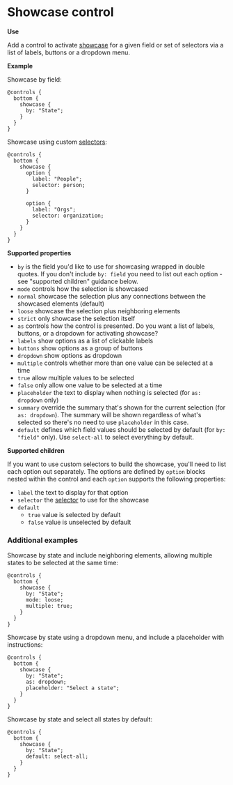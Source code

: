 # Showcase control

**Use**

Add a control to activate [showcase](../advanced-settings.md#showcasing) for a given field or set of selectors via a list of labels, buttons or a dropdown menu.

**Example**

Showcase by field:

```
@controls {
  bottom {
    showcase {
      by: "State";
    }
  }
}

```

Showcase using custom [selectors](../selectors.html#selectors):

```
@controls {
  bottom {
    showcase {
      option {
        label: "People";
        selector: person;
      }

      option {
        label: "Orgs";
        selector: organization;
      }
    }
  }
}

```

**Supported properties**

* `by` is the field you'd like to use for showcasing wrapped in double quotes. If you don't include `by: field` you need to list out each option - see "supported children" guidance below.
* `mode` controls how the selection is showcased
 * `normal` showcase the selection plus any connections between the showcased elements (default)
 * `loose` showcase the selection plus neighboring elements
 * `strict` only showcase the selection itself
* `as` controls how the control is presented. Do you want a list of labels, buttons, or a dropdown for activating showcase?
 * `labels` show options as a list of clickable labels
 * `buttons` show options as a group of buttons
 * `dropdown` show options as dropdown
* `multiple` controls whether more than one value can be selected at a time
 * `true` allow multiple values to be selected
 * `false` only allow one value to be selected at a time
* `placeholder` the text to display when nothing is selected (for `as: dropdown` only)
* `summary` override the summary that's shown for the current selection (for `as: dropdown`). The summary will be shown regardless of what's selected so there's no need to use `placeholder` in this case.
* `default` defines which field values should be selected by default (for `by: "field"` only). Use `select-all` to select everything by default.

**Supported children**

If you want to use custom selectors to build the showcase, you'll need to list each option out separately. The options are defined by `option` blocks nested within the control and each `option` supports the following properties:

* `label` the text to display for that option
* `selector` the [selector](../selectors.html#selectors) to use for the showcase
* `default`
  * `true` value is selected by default
  * `false` value is unselected by default

### Additional examples

Showcase by state and include neighboring elements, allowing multiple states to be selected at the same time:

```
@controls {
  bottom {
    showcase {
      by: "State";
      mode: loose;
      multiple: true;
    }
  }
}
```

Showcase by state using a dropdown menu, and include a placeholder with instructions:

```
@controls {
  bottom {
    showcase {
      by: "State";
      as: dropdown;
      placeholder: "Select a state";
    }
  }
}
```

Showcase by state and select all states by default:

```
@controls {
  bottom {
    showcase {
      by: "State";
      default: select-all;
    }
  }
}
```
